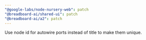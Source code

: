 ```yaml
---
"@google-labs/node-nursery-web": patch
"@breadboard-ai/shared-ui": patch
"@breadboard-ai/a2": patch
---
```


Use node id for autowire ports instead of title to make them unique.
